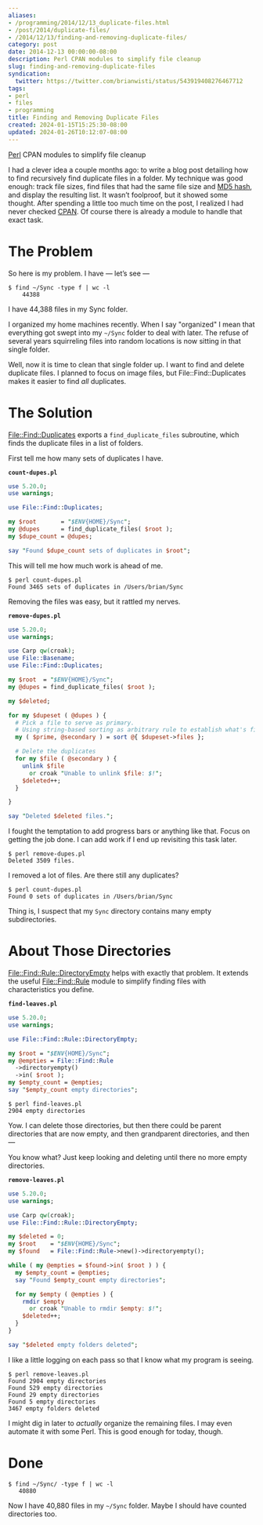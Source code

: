 ```yaml
---
aliases:
- /programming/2014/12/13_duplicate-files.html
- /post/2014/duplicate-files/
- /2014/12/13/finding-and-removing-duplicate-files/
category: post
date: 2014-12-13 00:00:00-08:00
description: Perl CPAN modules to simplify file cleanup
slug: finding-and-removing-duplicate-files
syndication:
  twitter: https://twitter.com/brianwisti/status/543919408276467712
tags:
- perl
- files
- programming
title: Finding and Removing Duplicate Files
created: 2024-01-15T15:25:30-08:00
updated: 2024-01-26T10:12:07-08:00
---
```


[Perl](../../../card/Perl.md) CPAN modules to simplify file cleanup

<!--more-->

I had a clever idea a couple months ago: to write a blog post detailing how to find recursively find duplicate files in a folder. My technique was good enough: track file sizes, find files that had the same file
size and [MD5 hash](http://en.wikipedia.org/wiki/MD5#MD5_hashes), and display the resulting list. It wasn’t foolproof, but it showed some thought. After spending a little too much time on the post, I realized I had never checked [CPAN](http://www.cpan.org/). Of course there is already a module to handle that exact task.

# The Problem

So here is my problem. I have — let’s see —

````
$ find ~/Sync -type f | wc -l
    44388
````

I have 44,388 files in my Sync folder.

I organized my home machines recently. When I say "organized" I mean that everything got swept into my `~/Sync` folder to deal with later. The refuse of several years squirreling files into random locations is now sitting in that single folder.

Well, now it is time to clean that single folder up. I want to find and delete duplicate files. I planned to focus on image files, but File::Find::Duplicates makes it easier to find *all* duplicates.

# The Solution

[File::Find::Duplicates](https://metacpan.org/pod/File::Find::Duplicates) exports a `find_duplicate_files` subroutine, which finds the duplicate files in a list of folders.

First tell me how many sets of duplicates I have.

**`count-dupes.pl`**

````perl
use 5.20.0;
use warnings;

use File::Find::Duplicates;

my $root       = "$ENV{HOME}/Sync";
my @dupes      = find_duplicate_files( $root );
my $dupe_count = @dupes;

say "Found $dupe_count sets of duplicates in $root";
````

This will tell me how much work is ahead of me.

````
$ perl count-dupes.pl
Found 3465 sets of duplicates in /Users/brian/Sync
````

Removing the files was easy, but it rattled my nerves.

**`remove-dupes.pl`**

````perl
use 5.20.0;
use warnings;

use Carp qw(croak);
use File::Basename;
use File::Find::Duplicates;

my $root  = "$ENV{HOME}/Sync";
my @dupes = find_duplicate_files( $root );

my $deleted;

for my $dupeset ( @dupes ) {
  # Pick a file to serve as primary.
  # Using string-based sorting as arbitrary rule to establish what's first.
  my ( $prime, @secondary ) = sort @{ $dupeset->files };

  # Delete the duplicates
  for my $file ( @secondary ) {
    unlink $file
      or croak "Unable to unlink $file: $!";
    $deleted++;
  }

}

say "Deleted $deleted files.";
````

I fought the temptation to add progress bars or anything like that. Focus on getting the job done. I can add work if I end up revisiting this task later.

````
$ perl remove-dupes.pl
Deleted 3509 files.
````

I removed a lot of files. Are there still any duplicates?

````
$ perl count-dupes.pl
Found 0 sets of duplicates in /Users/brian/Sync
````

Thing is, I suspect that my `Sync` directory contains many empty subdirectories.

# About Those Directories

[File::Find::Rule::DirectoryEmpty](https://metacpan.org/pod/File::Find::Rule::DirectoryEmpty) helps with exactly that problem. It extends the useful [File::Find::Rule](https://metacpan.org/pod/File::Find::Rule) module to simplify finding files with characteristics you define.

**`find-leaves.pl`**

````perl
use 5.20.0;
use warnings;

use File::Find::Rule::DirectoryEmpty;

my $root = "$ENV{HOME}/Sync";
my @empties = File::Find::Rule
  ->directoryempty()
  ->in( $root );
my $empty_count = @empties;
say "$empty_count empty directories";
````

````
$ perl find-leaves.pl
2904 empty directories
````

Yow. I can delete those directories, but then there could be parent directories that are now empty, and then grandparent directories, and then —

You know what? Just keep looking and deleting until there no more empty directories.

**`remove-leaves.pl`**

````perl
use 5.20.0;
use warnings;

use Carp qw(croak);
use File::Find::Rule::DirectoryEmpty;

my $deleted = 0;
my $root    = "$ENV{HOME}/Sync";
my $found   = File::Find::Rule->new()->directoryempty();

while ( my @empties = $found->in( $root ) ) {
  my $empty_count = @empties;
  say "Found $empty_count empty directories";

  for my $empty ( @empties ) {
    rmdir $empty
      or croak "Unable to rmdir $empty: $!";
    $deleted++;
  }
}

say "$deleted empty folders deleted";
````

I like a little logging on each pass so that I know what my program is seeing.

````
$ perl remove-leaves.pl
Found 2904 empty directories
Found 529 empty directories
Found 29 empty directories
Found 5 empty directories
3467 empty folders deleted
````

I might dig in later to *actually* organize the remaining files. I may even automate it with some Perl. This is good enough for today, though.

# Done

````
$ find ~/Sync/ -type f | wc -l
   40880
````

Now I have 40,880 files in my `~/Sync` folder. Maybe I should have counted directories too.
